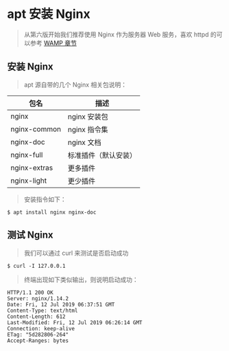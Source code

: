 # apt 安装 Nginx

> 从第六版开始我们推荐使用 Nginx 作为服务器 Web 服务，喜欢 httpd 的可以参考 [WAMP 章节](./../../WAMP/README.md)

## 安装 Nginx

> apt 源自带的几个 Nginx 相关包说明：

| 包名         | 描述                 |
| ------------ | -------------------- |
| nginx        | nginx 安装包         |
| nginx-common | nginx 指令集         |
| nginx-doc    | nginx 文档           |
| nginx-full   | 标准插件（默认安装） |
| nginx-extras | 更多插件             |
| nginx-light  | 更少插件             |

> 安装指令如下：

```shell
$ apt install nginx nginx-doc
```

## 测试 Nginx

> 我们可以通过 curl 来测试是否启动成功

```shell
$ curl -I 127.0.0.1
```

> 终端出现如下类似输出，则说明启动成功：

```text
HTTP/1.1 200 OK
Server: nginx/1.14.2
Date: Fri, 12 Jul 2019 06:37:51 GMT
Content-Type: text/html
Content-Length: 612
Last-Modified: Fri, 12 Jul 2019 06:26:14 GMT
Connection: keep-alive
ETag: "5d282806-264"
Accept-Ranges: bytes
```
